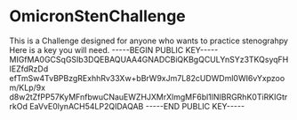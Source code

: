 # OmicronStenChallenge
This is a Challenge designed for anyone who wants to practice stenograhpy
Here is a key you will need.
-----BEGIN PUBLIC KEY-----
MIGfMA0GCSqGSIb3DQEBAQUAA4GNADCBiQKBgQCULYnSYz3TKQsyqFHIEZfdRzDd
efTmSw4TvBPBzgRExhhRv33Xw+bBrW9xJm7L82cUDWDml0WI6vYxpzoom/KLp/9x
d8w2tZfPP57KyMFnfbwuCNauEWZHJXMrXlmgMF6bl1lNIBRGRhK0TiRKIGtrrkOd
EaVvE0lynACH54LP2QIDAQAB
-----END PUBLIC KEY-----
